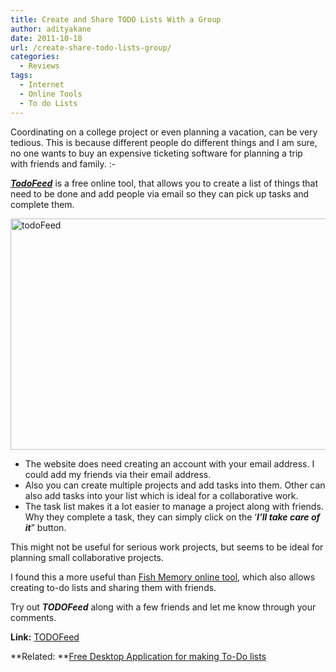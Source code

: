 ```yaml
---
title: Create and Share TODO Lists With a Group
author: adityakane
date: 2011-10-18
url: /create-share-todo-lists-group/
categories:
  - Reviews
tags:
  - Internet
  - Online Tools
  - To do Lists
---
```

Coordinating on a college project or even planning a vacation, can be very tedious. This is because different people do different things and I am sure, no one wants to buy an expensive ticketing software for planning a trip with friends and family. <img src="http://devilsworkshop.org/wp-includes/images/smilies/simple-smile.png" alt=":-)" class="wp-smiley" style="height: 1em; max-height: 1em;" />

***<a href="http://www.todofeed.com" onclick="_gaq.push(['_trackEvent', 'outbound-article', 'http://www.todofeed.com', 'TodoFeed']);" >TodoFeed</a>*** is a free online tool, that allows you to create a list of things that need to be done and add people via email so they can pick up tasks and complete them.

[<img style="background-image: none; padding-left: 0px; padding-right: 0px; display: inline; padding-top: 0px; border-width: 0px;" title="todoFeed" src="http://cdn.devilsworkshop.org/files/2011/10/todoFeed_thumb.png" alt="todoFeed" width="570" height="370" border="0" />][1]

  * The website does need creating an account with your email address. I could add my friends via their email address.
  * Also you can create multiple projects and add tasks into them. Other can also add tasks into your list which is ideal for a collaborative work.
  * The task list makes it a lot easier to manage a project along with friends. Why they complete a task, they can simply click on the ‘***I’ll take care of it***” button.

This might not be useful for serious work projects, but seems to be ideal for planning small collaborative projects.

I found this a more useful than [Fish Memory online tool][2], which also allows creating to-do lists and sharing them with friends.

Try out ***TODOFeed*** along with a few friends and let me know through your comments.

**Link:** <a href="http://www.todofeed.com" onclick="_gaq.push(['_trackEvent', 'outbound-article', 'http://www.todofeed.com', 'TODOFeed']);" >TODOFeed</a>

**Related: **[Free Desktop Application for making To-Do lists][3]

 [1]: http://cdn.devilsworkshop.org/files/2011/10/todoFeed.png
 [2]: http://devilsworkshop.org/create-and-manage-online-to-do-lists-with-fishmemory/
 [3]: http://devilsworkshop.org/free-desktop-application-making-todo-lists/
